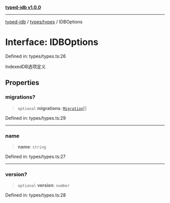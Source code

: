 [**typed-idb v1.0.0**](../../../README.md)

***

[typed-idb](../../../modules.md) / [types/types](../README.md) / IDBOptions

# Interface: IDBOptions

Defined in: types/types.ts:26

IndexedDB选项定义

## Properties

### migrations?

> `optional` **migrations**: [`Migration`](../type-aliases/Migration.md)[]

Defined in: types/types.ts:29

***

### name

> **name**: `string`

Defined in: types/types.ts:27

***

### version?

> `optional` **version**: `number`

Defined in: types/types.ts:28
